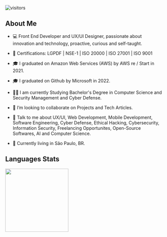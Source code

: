 ![visitors](https://visitor-badge.glitch.me/badge?page_id=luannutels.luannutels)
  
</p>

<h2> About Me </h2>

- 💻 Front End Developer and UX/UI Designer, passionate about innovation and technology, proactive, curious and self-taught.

- 📄 Certifications: LGPDF | NSE-1 | ISO 20000 | ISO 27001 | ISO 9001

- 🎓 I graduated on Amazon Web Services (AWS) by AWS re / Start in 2021.

- 🎓 I graduated on Github by Microsoft in 2022.
  
- 👨‍🎓 I am currently Studying Bachelor's Degree in Computer Science and Security Management and Cyber Defense.
  
- 👯 I’m looking to collaborate on Projects and Tech Articles.

- 💬 Talk to me about UX/UI, Web Development, Mobile Development, Software Engineering, Cyber Defense, Ethical Hacking, Cybersecurity, Information Security, Freelancing Opportunites, Open-Source Softwares, AI and Computer Science.
  
- 📍 Currently living in São Paulo, BR.
  
<h2> Languages Stats </h2>
  <div>
  <a href="https://github.com/luannutels">
  <img height="200em" src="https://github-readme-stats.vercel.app/api/top-langs/?username=luannutels&layout=compact&langs_count=7&theme=codeSTACKr"/>
  
  ##
